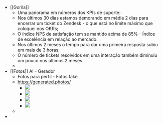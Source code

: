 - [[Gorila]]
	- Uma panorama em números dos KPIs de suporte:
	- Nos últimos 30 dias estamos demorando em média 2 dias para encerrar um ticket do Zendesk - o que está no limite máximo que coloquei nos OKRs;
	- O índice NPS de satisfação tem se mantido acima de 85% - Índice de excelência em relação ao mercado.
	- Nos últimos 2 meses o tempo para dar uma primeira resposta subiu em mais de 3 horas;
	- O número de tickets resolvidos em uma interação também diminuiu um pouco nos últimos 2 meses.
	-
- [[Fotos]] AI - Gerador
	- Fotos para perfil - Fotos fake
	- https://generated.photos/
		- ![](https://firebasestorage.googleapis.com/v0/b/firescript-577a2.appspot.com/o/imgs%2Fapp%2FRica%2FfSSiS3iSTP.jpg?alt=media&token=f9a70ed0-5dd5-48a5-8897-552260720e29)
		- ![](https://firebasestorage.googleapis.com/v0/b/firescript-577a2.appspot.com/o/imgs%2Fapp%2FRica%2FAETB7IAGWI.jpg?alt=media&token=689e16ed-07ba-48bd-924c-dece0eca7f63)
		- ![](https://firebasestorage.googleapis.com/v0/b/firescript-577a2.appspot.com/o/imgs%2Fapp%2FRica%2F7i9YOo0mfd.jpg?alt=media&token=8be63da5-8b88-4eff-a35c-62f84108ec44)
		- ![](https://firebasestorage.googleapis.com/v0/b/firescript-577a2.appspot.com/o/imgs%2Fapp%2FRica%2FIg2OoAvLJ7.png?alt=media&token=b7312d34-e418-45ee-b9b2-32e4e4591da3)
	-
-